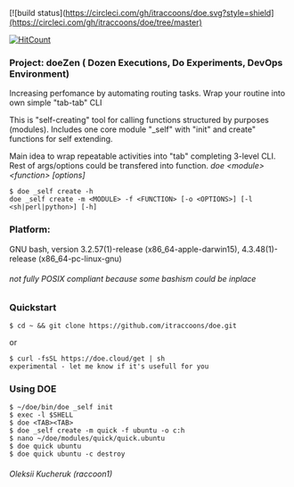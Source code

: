 [![build status](https://circleci.com/gh/itraccoons/doe.svg?style=shield](https://circleci.com/gh/itraccoons/doe/tree/master)


[![HitCount](http://hits.dwyl.io/itraccoons/doe.svg)](http://hits.dwyl.io/itraccoons/doe)

### Project: doeZen ( Dozen Executions, Do Experiments, DevOps Environment)

Increasing perfomance by automating routing tasks.
Wrap your routine into own simple "tab-tab" CLI

This is "self-creating" tool for calling functions structured by purposes (modules).
Includes one core module "_self" with "init" and create" functions for self extending.

Main idea to wrap repeatable activities into "tab" completing 3-level CLI.
Rest of args/options could be transfered into function. 
_doe \<module\> \<function\> [options]_

    $ doe _self create -h
    doe _self create -m <MODULE> -f <FUNCTION> [-o <OPTIONS>] [-l <sh|perl|python>] [-h]

### Platform:

GNU bash, version 3.2.57(1)-release (x86_64-apple-darwin15), 4.3.48(1)-release (x86_64-pc-linux-gnu)

###### _not fully POSIX compliant because some bashism could be inplace_

### Quickstart

    $ cd ~ && git clone https://github.com/itraccoons/doe.git

or

    $ curl -fsSL https://doe.cloud/get | sh
    experimental - let me know if it's usefull for you


### Using DOE
    $ ~/doe/bin/doe _self init
    $ exec -l $SHELL
    $ doe <TAB><TAB>
    $ doe _self create -m quick -f ubuntu -o c:h
    $ nano ~/doe/modules/quick/quick.ubuntu
    $ doe quick ubuntu
    $ doe quick ubuntu -c destroy


###### Oleksii Kucheruk (raccoon1)
